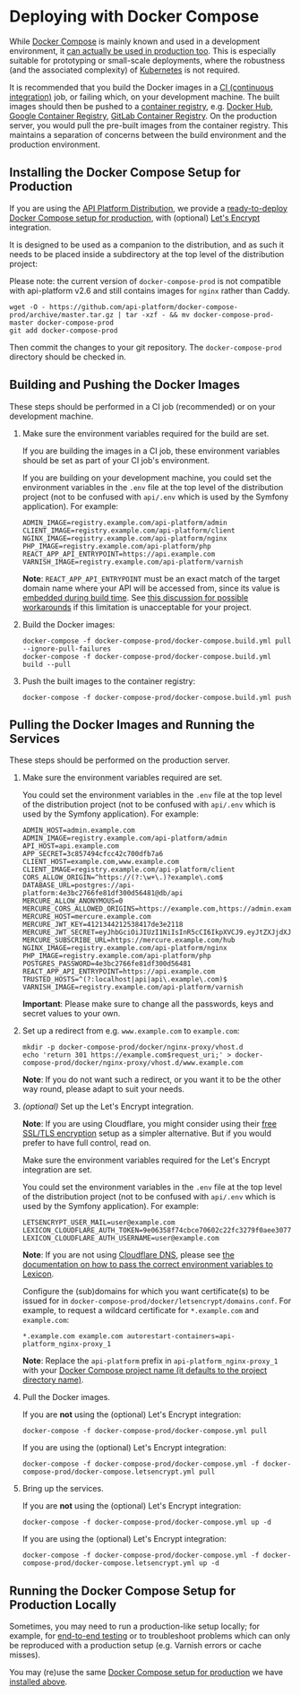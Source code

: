 # Deploying with Docker Compose

While [Docker Compose](https://docs.docker.com/compose/) is mainly known and used in a development environment, it [can
actually be used in production too](https://docs.docker.com/compose/production/). This is especially suitable for prototyping
or small-scale deployments, where the robustness (and the associated complexity) of [Kubernetes](kubernetes.md) is not
required.

It is recommended that you build the Docker images in a [CI (continuous integration)](https://en.wikipedia.org/wiki/Continuous_integration)
job, or failing which, on your development machine. The built images should then be pushed to a [container registry](https://docs.docker.com/registry/introduction/),
e.g. [Docker Hub](https://hub.docker.com/), [Google Container Registry](https://cloud.google.com/container-registry/),
[GitLab Container Registry](https://docs.gitlab.com/ee/user/packages/container_registry/). On the production server, you
would pull the pre-built images from the container registry. This maintains a separation of concerns between the build
environment and the production environment.

## Installing the Docker Compose Setup for Production

If you are using the [API Platform Distribution](../distribution/index.md), we provide a [ready-to-deploy Docker Compose
setup for production](https://github.com/api-platform/docker-compose-prod), with (optional) [Let's Encrypt](https://letsencrypt.org/)
integration.

It is designed to be used as a companion to the distribution, and as such it needs to be placed inside a subdirectory at
the top level of the distribution project:

Please note: the current version of `docker-compose-prod` is not compatible with api-platform v2.6 and still contains images for `nginx` rather than Caddy. 

```console
wget -O - https://github.com/api-platform/docker-compose-prod/archive/master.tar.gz | tar -xzf - && mv docker-compose-prod-master docker-compose-prod
git add docker-compose-prod
```

Then commit the changes to your git repository. The `docker-compose-prod` directory should be checked in.

## Building and Pushing the Docker Images

These steps should be performed in a CI job (recommended) or on your development machine.

1. Make sure the environment variables required for the build are set.

    If you are building the images in a CI job, these environment variables should be set as part of your CI job's environment.

    If you are building on your development machine, you could set the environment variables in the `.env` file at the
    top level of the distribution project (not to be confused with `api/.env` which is used by the Symfony application).
    For example:

    ```shell
    ADMIN_IMAGE=registry.example.com/api-platform/admin
    CLIENT_IMAGE=registry.example.com/api-platform/client
    NGINX_IMAGE=registry.example.com/api-platform/nginx
    PHP_IMAGE=registry.example.com/api-platform/php
    REACT_APP_API_ENTRYPOINT=https://api.example.com
    VARNISH_IMAGE=registry.example.com/api-platform/varnish
    ```

    **Note**: `REACT_APP_API_ENTRYPOINT` must be an exact match of the target domain name where your API will be accessed
    from, since its value is [embedded during build time](https://create-react-app.dev/docs/adding-custom-environment-variables).
    See [this discussion for possible workarounds](https://github.com/facebook/create-react-app/issues/2353) if this limitation
    is unacceptable for your project.

2. Build the Docker images:

    ```shell
    docker-compose -f docker-compose-prod/docker-compose.build.yml pull --ignore-pull-failures
    docker-compose -f docker-compose-prod/docker-compose.build.yml build --pull
    ```

3. Push the built images to the container registry:

    ```shell
    docker-compose -f docker-compose-prod/docker-compose.build.yml push
    ```

## Pulling the Docker Images and Running the Services

These steps should be performed on the production server.

1. Make sure the environment variables required are set.

    You could set the environment variables in the `.env` file at the top level of the distribution project (not to be
    confused with `api/.env` which is used by the Symfony application). For example:

    ```shell
    ADMIN_HOST=admin.example.com
    ADMIN_IMAGE=registry.example.com/api-platform/admin
    API_HOST=api.example.com
    APP_SECRET=3c857494cfcc42c700dfb7a6
    CLIENT_HOST=example.com,www.example.com
    CLIENT_IMAGE=registry.example.com/api-platform/client
    CORS_ALLOW_ORIGIN=^https://(?:\w+\.)?example\.com$
    DATABASE_URL=postgres://api-platform:4e3bc2766fe81df300d56481@db/api
    MERCURE_ALLOW_ANONYMOUS=0
    MERCURE_CORS_ALLOWED_ORIGINS=https://example.com,https://admin.example.com
    MERCURE_HOST=mercure.example.com
    MERCURE_JWT_KEY=4121344212538417de3e2118
    MERCURE_JWT_SECRET=eyJhbGciOiJIUzI1NiIsInR5cCI6IkpXVCJ9.eyJtZXJjdXJlIjp7InN1YnNjcmliZSI6WyJmb28iLCJiYXIiXSwicHVibGlzaCI6WyJmb28iXX19.B0MuTRMPLrut4Nt3wxVvLtfWB_y189VEpWMlSmIQABQ
    MERCURE_SUBSCRIBE_URL=https://mercure.example.com/hub
    NGINX_IMAGE=registry.example.com/api-platform/nginx
    PHP_IMAGE=registry.example.com/api-platform/php
    POSTGRES_PASSWORD=4e3bc2766fe81df300d56481
    REACT_APP_API_ENTRYPOINT=https://api.example.com
    TRUSTED_HOSTS=^(?:localhost|api|api\.example\.com)$
    VARNISH_IMAGE=registry.example.com/api-platform/varnish
    ```

    **Important**: Please make sure to change all the passwords, keys and secret values to your own.

2. Set up a redirect from e.g. `www.example.com` to `example.com`:

    ```shell
    mkdir -p docker-compose-prod/docker/nginx-proxy/vhost.d
    echo 'return 301 https://example.com$request_uri;' > docker-compose-prod/docker/nginx-proxy/vhost.d/www.example.com
    ```

    **Note**: If you do not want such a redirect, or you want it to be the other way round, please adapt to suit your needs.

3. *(optional)* Set up the Let's Encrypt integration.

    **Note**: If you are using Cloudflare, you might consider using their [free SSL/TLS encryption](https://www.cloudflare.com/ssl/)
    setup as a simpler alternative. But if you would prefer to have full control, read on.

    Make sure the environment variables required for the Let's Encrypt integration are set.

    You could set the environment variables in the `.env` file at the top level of the distribution project (not to be
    confused with `api/.env` which is used by the Symfony application). For example:

    ```shell
    LETSENCRYPT_USER_MAIL=user@example.com
    LEXICON_CLOUDFLARE_AUTH_TOKEN=9e06358f74cbce70602c22fc3279f0aee3077
    LEXICON_CLOUDFLARE_AUTH_USERNAME=user@example.com
    ```

    **Note**: If you are not using [Cloudflare DNS](https://www.cloudflare.com/dns/), please see [the documentation on
    how to pass the correct environment variables to Lexicon](https://github.com/adferrand/docker-letsencrypt-dns#configuring-dns-provider-and-authentication-to-dns-api).

    Configure the (sub)domains for which you want certificate(s) to be issued for in `docker-compose-prod/docker/letsencrypt/domains.conf`.
    For example, to request a wildcard certificate for `*.example.com` and `example.com`:

    ```shell
    *.example.com example.com autorestart-containers=api-platform_nginx-proxy_1
    ```

    **Note**: Replace the `api-platform` prefix in `api-platform_nginx-proxy_1` with your [Docker Compose project name
    (it defaults to the project directory name)](https://docs.docker.com/compose/reference/envvars/#compose_project_name).

4. Pull the Docker images.

    If you are **not** using the (optional) Let's Encrypt integration:

    ```console
    docker-compose -f docker-compose-prod/docker-compose.yml pull
    ```

    If you are using the (optional) Let's Encrypt integration:

    ```console
    docker-compose -f docker-compose-prod/docker-compose.yml -f docker-compose-prod/docker-compose.letsencrypt.yml pull
    ```

5. Bring up the services.

    If you are **not** using the (optional) Let's Encrypt integration:

    ```console
    docker-compose -f docker-compose-prod/docker-compose.yml up -d
    ```

    If you are using the (optional) Let's Encrypt integration:

    ```console
    docker-compose -f docker-compose-prod/docker-compose.yml -f docker-compose-prod/docker-compose.letsencrypt.yml up -d
    ```

## Running the Docker Compose Setup for Production Locally

Sometimes, you may need to run a production-like setup locally; for example, for [end-to-end testing](../distribution/testing.md#using-the-api-platform-distribution-for-end-to-end-testing)
or to troubleshoot problems which can only be reproduced with a production setup (e.g. Varnish errors or cache misses).

You may (re)use the same [Docker Compose setup for production](https://github.com/api-platform/docker-compose-prod) we
have [installed above](#installing-the-docker-compose-setup-for-production).
